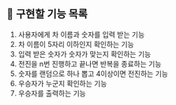 ## 📝 구현할 기능 목록

1. 사용자에게 차 이름과 숫자를 입력 받는 기능
2. 차 이름이 5자리 이하인지 확인하는 기능
3. 입력 받은 숫자가 숫자가 맞는지 확인하는 기능
4. 전진을 n번 진행하고 끝나면 반복을 종료하는 기능
5. 숫자를 랜덤으로 하나 뽑고 4이상이면 전진하는 기능
6. 우승자가 누군지 확인하는 기능
7. 우승자를 출력하는 기능